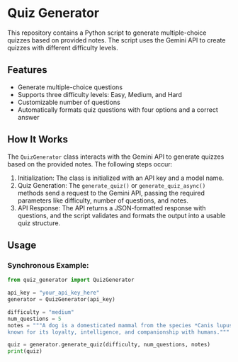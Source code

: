 # Quiz Generator

This repository contains a Python script to generate multiple-choice quizzes based on provided notes. The script uses the Gemini API to create quizzes with different difficulty levels.

## Features

- Generate multiple-choice questions
- Supports three difficulty levels: Easy, Medium, and Hard
- Customizable number of questions
- Automatically formats quiz questions with four options and a correct answer

## How It Works

The `QuizGenerator` class interacts with the Gemini API to generate quizzes based on the provided notes. The following steps occur:

1. Initialization: The class is initialized with an API key and a model name.
2. Quiz Generation: The `generate_quiz()` or `generate_quiz_async()` methods send a request to the Gemini API, passing the required parameters like difficulty, number of questions, and notes.
3. API Response: The API returns a JSON-formatted response with questions, and the script validates and formats the output into a usable quiz structure.

## Usage

### Synchronous Example:

```python
from quiz_generator import QuizGenerator

api_key = "your_api_key_here"
generator = QuizGenerator(api_key)

difficulty = "medium"
num_questions = 5
notes = """A dog is a domesticated mammal from the species *Canis lupus familiaris*, 
known for its loyalty, intelligence, and companionship with humans."""

quiz = generator.generate_quiz(difficulty, num_questions, notes)
print(quiz)
